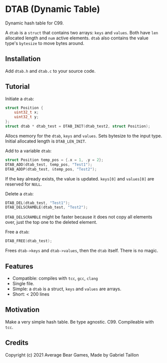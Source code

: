 # DTAB (Dynamic Table) 

Dynamic hash table for C99. 

A ```dtab``` is a ```struct``` that contains two arrays: ```keys``` and ```values```.
Both have ```len``` allocated length and ```num``` active elements.
```dtab``` also contains the value type's ```bytesize``` to move bytes around.

## Installation

Add ```dtab.h``` and ```dtab.c``` to your source code.

## Tutorial

Initiate a ```dtab```:
```c
struct Position {
    uint32_t x;
    uint32_t y;
};
struct dtab * dtab_test = DTAB_INIT(dtab_test2, struct Position);
```
Allocs memory for the ```dtab```, ```keys``` and ```values```. Sets bytesize to the input type. Initial  allocated length is ```DTAB_LEN_INIT```.

Add to a variable ```dtab```:
```c
struct Position temp_pos = {.x = 1, .y = 2};
DTAB_ADD(dtab_test, temp_pos, "Test1");
DTAB_ADDP(dtab_test, &temp_pos, "Test2");
```
If the key already exists, the value is updated. ```keys[0]``` and ```values[0]``` are reserved for ```NULL```.

Delete a ```dtab```:
```c
DTAB_DEL(dtab_test, "Test1");
DTAB_DELSCRAMBLE(dtab_test, "Test2");
```
```DTAB_DELSCRAMBLE``` might be faster because it does not copy all elements over, just the top one to the deleted element.

Free a ```dtab```:
```c
DTAB_FREE(dtab_test);
```
Frees ```dtab->keys``` and ```dtab->values```, then the ```dtab``` itself. There is no magic.

## Features
- Compatible: compiles with ```tcc```, ```gcc```, ```clang``` 
- Single file.
- Simple: a ```dtab``` is a struct, ```keys``` and ```values``` are arrays.
- Short: < 200 lines

## Motivation
Make a very simple hash table. 
Be type agnostic.
C99.
Compileable with ```tcc```.

## Credits
Copyright (c) 2021 Average Bear Games, Made by Gabriel Taillon
